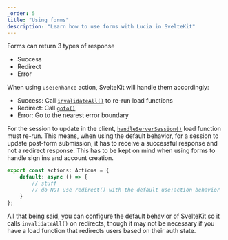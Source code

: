 ```yaml
---
_order: 5
title: "Using forms"
description: "Learn how to use forms with Lucia in SvelteKit"
---
```


Forms can return 3 types of response

- Success
- Redirect
- Error

When using `use:enhance` action, SvelteKit will handle them accordingly:

- Success: Call [`invalidateAll()`](https://kit.svelte.dev/docs/modules#$app-navigation-invalidateall) to re-run load functions
- Redirect: Call [`goto()`](https://kit.svelte.dev/docs/modules#$app-navigation-goto)
- Error: Go to the nearest error boundary

For the session to update in the client, [`handleServerSession()`](/reference/sveltekit/lucia-auth-sveltekit#handleserversession) load function must re-run. This means, when using the default behavior, for a session to update post-form submission, it has to receive a successful response and not a redirect response. This has to be kept on mind when using forms to handle sign ins and account creation.

```ts
export const actions: Actions = {
	default: async () => {
		// stuff
		// do NOT use redirect() with the default use:action behavior
	}
};
```

All that being said, you can configure the default behavior of SvelteKit so it calls `invalidateAll()` on redirects, though it may not be necessary if you have a load function that redirects users based on their auth state.
